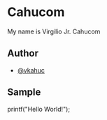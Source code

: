 # Cahucom
My name is Virgilio Jr. Cahucom 
## Author
* [@vkahuc](http://github.com/vkahuc)
## Sample
printf("Hello World!");
